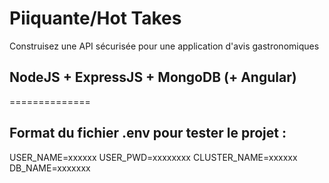 # Piiquante/Hot Takes
Construisez une API sécurisée pour une application d'avis gastronomiques

## NodeJS + ExpressJS + MongoDB (+ Angular)

==============
## Format du fichier .env pour tester le projet : 

USER_NAME=xxxxxx
USER_PWD=xxxxxxxx
CLUSTER_NAME=xxxxxx
DB_NAME=xxxxxxx